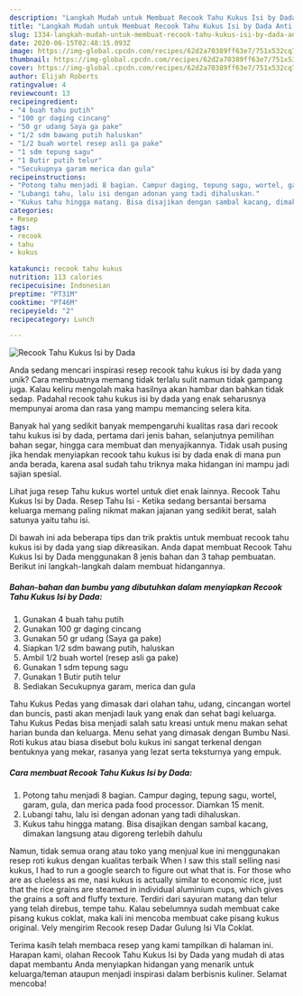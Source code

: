 ```yaml
---
description: "Langkah Mudah untuk Membuat Recook Tahu Kukus Isi by Dada Anti Gagal"
title: "Langkah Mudah untuk Membuat Recook Tahu Kukus Isi by Dada Anti Gagal"
slug: 1334-langkah-mudah-untuk-membuat-recook-tahu-kukus-isi-by-dada-anti-gagal
date: 2020-06-15T02:48:15.093Z
image: https://img-global.cpcdn.com/recipes/62d2a70389ff63e7/751x532cq70/recook-tahu-kukus-isi-by-dada-foto-resep-utama.jpg
thumbnail: https://img-global.cpcdn.com/recipes/62d2a70389ff63e7/751x532cq70/recook-tahu-kukus-isi-by-dada-foto-resep-utama.jpg
cover: https://img-global.cpcdn.com/recipes/62d2a70389ff63e7/751x532cq70/recook-tahu-kukus-isi-by-dada-foto-resep-utama.jpg
author: Elijah Roberts
ratingvalue: 4
reviewcount: 13
recipeingredient:
- "4 buah tahu putih"
- "100 gr daging cincang"
- "50 gr udang Saya ga pake"
- "1/2 sdm bawang putih haluskan"
- "1/2 buah wortel resep asli ga pake"
- "1 sdm tepung sagu"
- "1 Butir putih telur"
- "Secukupnya garam merica dan gula"
recipeinstructions:
- "Potong tahu menjadi 8 bagian. Campur daging, tepung sagu, wortel, garam, gula, dan merica pada food processor. Diamkan 15 menit."
- "Lubangi tahu, lalu isi dengan adonan yang tadi dihaluskan."
- "Kukus tahu hingga matang. Bisa disajikan dengan sambal kacang, dimakan langsung atau digoreng terlebih dahulu"
categories:
- Resep
tags:
- recook
- tahu
- kukus

katakunci: recook tahu kukus 
nutrition: 113 calories
recipecuisine: Indonesian
preptime: "PT31M"
cooktime: "PT46M"
recipeyield: "2"
recipecategory: Lunch

---
```



![Recook Tahu Kukus Isi by Dada](https://img-global.cpcdn.com/recipes/62d2a70389ff63e7/751x532cq70/recook-tahu-kukus-isi-by-dada-foto-resep-utama.jpg)

Anda sedang mencari inspirasi resep recook tahu kukus isi by dada yang unik? Cara membuatnya memang tidak terlalu sulit namun tidak gampang juga. Kalau keliru mengolah maka hasilnya akan hambar dan bahkan tidak sedap. Padahal recook tahu kukus isi by dada yang enak seharusnya mempunyai aroma dan rasa yang mampu memancing selera kita.

Banyak hal yang sedikit banyak mempengaruhi kualitas rasa dari recook tahu kukus isi by dada, pertama dari jenis bahan, selanjutnya pemilihan bahan segar, hingga cara membuat dan menyajikannya. Tidak usah pusing jika hendak menyiapkan recook tahu kukus isi by dada enak di mana pun anda berada, karena asal sudah tahu triknya maka hidangan ini mampu jadi sajian spesial.

Lihat juga resep Tahu kukus wortel untuk diet enak lainnya. Recook Tahu Kukus Isi by Dada. Resep Tahu Isi - Ketika sedang bersantai bersama keluarga memang paling nikmat makan jajanan yang sedikit berat, salah satunya yaitu tahu isi.


Di bawah ini ada beberapa tips dan trik praktis untuk membuat recook tahu kukus isi by dada yang siap dikreasikan. Anda dapat membuat Recook Tahu Kukus Isi by Dada menggunakan 8 jenis bahan dan 3 tahap pembuatan. Berikut ini langkah-langkah dalam membuat hidangannya.

<!--inarticleads1-->

##### Bahan-bahan dan bumbu yang dibutuhkan dalam menyiapkan Recook Tahu Kukus Isi by Dada:

1. Gunakan 4 buah tahu putih
1. Gunakan 100 gr daging cincang
1. Gunakan 50 gr udang (Saya ga pake)
1. Siapkan 1/2 sdm bawang putih, haluskan
1. Ambil 1/2 buah wortel (resep asli ga pake)
1. Gunakan 1 sdm tepung sagu
1. Gunakan 1 Butir putih telur
1. Sediakan Secukupnya garam, merica dan gula


Tahu Kukus Pedas yang dimasak dari olahan tahu, udang, cincangan wortel dan buncis, pasti akan menjadi lauk yang enak dan sehat bagi keluarga. Tahu Kukus Pedas bisa menjadi salah satu kreasi untuk menu makan sehat harian bunda dan keluarga. Menu sehat yang dimasak dengan Bumbu Nasi. Roti kukus atau biasa disebut bolu kukus ini sangat terkenal dengan bentuknya yang mekar, rasanya yang lezat serta teksturnya yang empuk. 

<!--inarticleads2-->

##### Cara membuat Recook Tahu Kukus Isi by Dada:

1. Potong tahu menjadi 8 bagian. Campur daging, tepung sagu, wortel, garam, gula, dan merica pada food processor. Diamkan 15 menit.
1. Lubangi tahu, lalu isi dengan adonan yang tadi dihaluskan.
1. Kukus tahu hingga matang. Bisa disajikan dengan sambal kacang, dimakan langsung atau digoreng terlebih dahulu


Namun, tidak semua orang atau toko yang menjual kue ini menggunakan resep roti kukus dengan kualitas terbaik When I saw this stall selling nasi kukus, I had to run a google search to figure out what that is. For those who are as clueless as me, nasi kukus is actually similar to economic rice, just that the rice grains are steamed in individual aluminium cups, which gives the grains a soft and fluffy texture. Terdiri dari sayuran matang dan telur yang telah direbus, tempe tahu. Kalau sebelumnya sudah membuat cake pisang kukus coklat, maka kali ini mencoba membuat cake pisang kukus original. Vely mengirim Recook resep Dadar Gulung Isi Vla Coklat. 

Terima kasih telah membaca resep yang kami tampilkan di halaman ini. Harapan kami, olahan Recook Tahu Kukus Isi by Dada yang mudah di atas dapat membantu Anda menyiapkan hidangan yang menarik untuk keluarga/teman ataupun menjadi inspirasi dalam berbisnis kuliner. Selamat mencoba!
